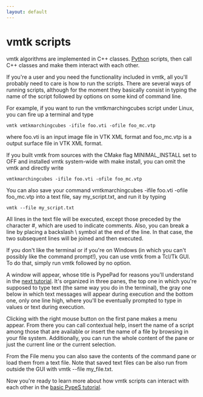 ```yaml
---
layout: default
---
```


vmtk scripts
==========

vmtk algorithms are implemented in C++ classes. [Python](http://www.python.org) scripts, then call C++ classes and make them interact with each other.

If you're a user and you need the functionality included in vmtk, all you'll probably need to care is how to run the scripts. There are several ways of running scripts, although for the moment they basically consist in typing the name of the script followed by options on some kind of command line.

For example, if you want to run the vmtkmarchingcubes script under Linux, you can fire up a terminal and type

    vmtk vmtkmarchingcubes -ifile foo.vti -ofile foo_mc.vtp

where foo.vti is an input image file in VTK XML format and foo_mc.vtp is a output surface file in VTK XML format.

If you built vmtk from sources with the CMake flag MINIMAL_INSTALL set to OFF and installed vmtk system-wide with make install, you can omit the vmtk and directly write

    vmtkmarchingcubes -ifile foo.vti -ofile foo_mc.vtp

You can also save your command vmtkmarchingcubes -ifile foo.vti -ofile foo_mc.vtp into a text file, say my_script.txt, and run it by typing

    vmtk --file my_script.txt

All lines in the text file will be executed, except those preceded by the character #, which are used to indicate comments. Also, you can break a line by placing a backslash \ symbol at the end of the line. In that case, the two subsequent lines will be joined and then executed.

If you don't like the terminal or if you're on Windows (in which you can't possibly like the command prompt!), you can use vmtk from a Tcl/Tk GUI. To do that, simply run vmtk followed by no option.

A window will appear, whose title is PypePad for reasons you'll understand in the [next tutorial](/Tutorials/PypesBasic). It's organized in three panes, the top one in which you're supposed to type text (the same way you do in the terminal), the gray one below in which text messages will appear during execution and the bottom one, only one line high, where you'll be eventually prompted to type in values or text during execution.

Clicking with the right mouse button on the first pane makes a menu appear. From there you can call contextual help, insert the name of a script among those that are available or insert the name of a file by browsing in your file system. Additionally, you can run the whole content of the pane or just the current line or the current selection.

From the File menu you can also save the contents of the command pane or load them from a text file. Note that saved text files can be also run from outside the GUI with
    vmtk --file my_file.txt.

Now you're ready to learn more about how vmtk scripts can interact with each other in the [basic PypeS tutorial](/Tutorials/PypesBasic). 

